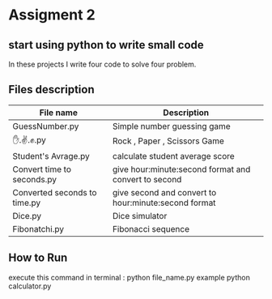 # Assigment 2

## start using python to write small code 
In these projects I write four code to solve four problem.

## Files description

| File name | Description |
| ----------- | ----------- |
| GuessNumber.py  | Simple number guessing game|
| ✋.✌.✊.py | Rock , Paper , Scissors Game |
| Student's Avrage.py | calculate student average score|
| Convert time to seconds.py | give hour:minute:second format and convert to second|
| Converted seconds to time.py | give second and convert to hour:minute:second format|
| Dice.py | Dice simulator|
| Fibonatchi.py | Fibonacci sequence|



## How to Run
execute this command in terminal :
python file_name.py
example python calculator.py
